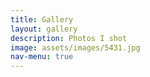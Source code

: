```yaml
---
title: Gallery
layout: gallery
description: Photos I shot
image: assets/images/5431.jpg
nav-menu: true
---
```


